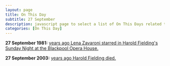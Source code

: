 ```yaml
---
layout: page
title: On This Day
subtitle: 27 September
description: javascript page to select a list of On This Days related to Lena Zavaroni.
categories: [On This Day]
---
```


**27 September 1981:**
[<span id="age1"></span> years ago Lena Zavaroni starred in Harold Fielding's Sunday Night at the Blackpool Opera House.](/theatre/harold%20fielding/blackpool%20opera%20house/1981/09/27/harold-fieldings-sunday-night-at-the-blackpool-opera-house.html)

**27 September 2003:**
[<span id="age2"></span> years ago Harold Fielding died.](/biography/harold-fielding)

<!-- Script for calculating number of years ago -->
<script>
var dob = '19810927';
var year = Number(dob.substr(0, 4));
var month = Number(dob.substr(4, 2)) - 1;
var day = Number(dob.substr(6, 2));
var today = new Date();
var age1 = today.getFullYear() - year;
if (today.getMonth() < month || (today.getMonth() == month && today.getDate() < day)) {
age1--;
}
document.getElementById("age1").innerHTML=age1;

var dob = '20030927';
var year = Number(dob.substr(0, 4));
var month = Number(dob.substr(4, 2)) - 1;
var day = Number(dob.substr(6, 2));
var today = new Date();
var age2 = today.getFullYear() - year;
if (today.getMonth() < month || (today.getMonth() == month && today.getDate() < day)) {
age2--;
}
document.getElementById("age2").innerHTML=age2;
</script>
